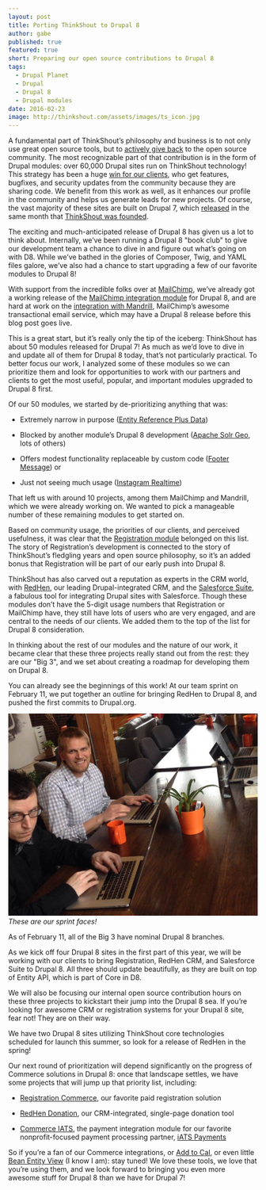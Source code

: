 ```yaml
---
layout: post
title: Porting ThinkShout to Drupal 8
author: gabe
published: true
featured: true
short: Preparing our open source contributions to Drupal 8
tags:
  - Drupal Planet
  - Drupal
  - Drupal 8
  - Drupal modules
date: 2016-02-23
image: http://thinkshout.com/assets/images/ts_icon.jpg
---
```


A fundamental part of ThinkShout’s philosophy and business is to not only use great open source tools, but to [actively give back](http://thinkshout.com/blog/2015/03/the-how-and-why-of-open-source/) to the open source community. The most recognizable part of that contribution is in the form of Drupal modules: over 60,000 Drupal sites run on ThinkShout technology! This strategy has been a huge [win for our clients](http://thinkshout.com/blog/2014/09/small-business-of-nonprofits/), who get features, bugfixes, and security updates from the community because they are sharing code. We benefit from this work as well, as it enhances our profile in the community and helps us generate leads for new projects. Of course, the vast majority of these sites are built on Drupal 7, which [released](https://www.drupal.org/drupal-7-released) in the same month that [ThinkShout was founded](http://thinkshout.com/blog/2016/01/five-years/).

The exciting and much-anticipated release of Drupal 8 has given us a lot to think about. Internally, we’ve been running a Drupal 8 "book club" to give our development team a chance to dive in and figure out what’s going on with D8. While we’ve bathed in the glories of Composer, Twig, and YAML files galore, we’ve also had a chance to start upgrading a few of our favorite modules to Drupal 8!

With support from the incredible folks over at [MailChimp](http://mailchimp.com/), we’ve already got a working release of the [MailChimp integration module](https://www.drupal.org/project/mailchimp) for Drupal 8, and are hard at work on the [integration with Mandrill](https://www.drupal.org/project/mandrill), MailChimp’s awesome transactional email service, which may have a Drupal 8 release before this blog post goes live.

This is a great start, but it’s really only the tip of the iceberg: ThinkShout has about 50 modules released for Drupal 7! As much as we’d love to dive in and update all of them for Drupal 8 today, that’s not particularly practical. To better focus our work, I analyzed some of these modules so we can prioritize them and look for opportunities to work with our partners and clients to get the most useful, popular, and important modules upgraded to Drupal 8 first.

Of our 50 modules, we started by de-prioritizing anything that was:

* Extremely narrow in purpose ([Entity Reference Plus Data](https://www.drupal.org/project/er_plus))

* Blocked by another module’s Drupal 8 development ([Apache Solr Geo](https://www.drupal.org/project/apachesolr_geo), lots of others)

* Offers modest functionality replaceable by custom code ([Footer Message](https://www.drupal.org/project/footer_message)) or

* Just not seeing much usage ([Instagram Realtime](https://www.drupal.org/project/instagram))

That left us with around 10 projects, among them MailChimp and Mandrill, which we were already working on. We wanted to pick a manageable number of these remaining modules to get started on.

Based on community usage, the priorities of our clients, and perceived usefulness, it was clear that the [Registration module](https://www.drupal.org/project/registration) belonged on this list. The story of Registration’s development is connected to the story of ThinkShout’s fledgling years and open source philosophy, so it’s an added bonus that Registration will be part of our early push into Drupal 8.

ThinkShout has also carved out a reputation as experts in the CRM world, with [RedHen](https://www.drupal.org/project/redhen), our leading Drupal-integrated CRM, and the [Salesforce Suite](https://www.drupal.org/project/salesforce), a fabulous tool for integrating Drupal sites with Salesforce. Though these modules don’t have the 5-digit usage numbers that Registration or MailChimp have, they still have lots of users who are very engaged, and are central to the needs of our clients. We added them to the top of the list for Drupal 8 consideration.

In thinking about the rest of our modules and the nature of our work, it became clear that these three projects really stand out from the rest: they are our "Big 3", and we set about creating a roadmap for developing them on Drupal 8.

You can already see the beginnings of this work! At our team sprint on February 11, we put together an outline for bringing RedHen to Drupal 8, and pushed the first commits to Drupal.org.

![porting-thinkshout.jpg](/assets/images/blog/porting-thinkshout.jpg)
*These are our sprint faces!*

As of February 11, all of the Big 3 have nominal Drupal 8 branches.

As we kick off four Drupal 8 sites in the first part of this year, we will be working with our clients to bring Registration, RedHen CRM, and Salesforce Suite to Drupal 8. All three should update beautifully, as they are built on top of Entity API, which is part of Core in D8.

We will also be focusing our internal open source contribution hours on these three projects to kickstart their jump into the Drupal 8 sea. If you’re looking for awesome CRM or registration systems for your Drupal 8 site, fear not! They are on their way.

We have two Drupal 8 sites utilizing ThinkShout core technologies scheduled for launch this summer, so look for a release of RedHen in the spring!

Our next round of prioritization will depend significantly on the progress of Commerce solutions in Drupal 8: once that landscape settles, we have some projects that will jump up that priority list, including:

* [Registration Commerce](https://www.drupal.org/project/registration_commerce), our favorite paid registration solution

* [RedHen Donation](https://www.drupal.org/project/redhen_donation), our CRM-integrated, single-page donation tool

* [Commerce IATS](https://www.drupal.org/project/commerce_iats), the payment integration module for our favorite nonprofit-focused payment processing partner, [iATS Payments](http://home.iatspayments.com/) 

So if you’re a fan of our Commerce integrations, or [Add to Cal](https://www.drupal.org/project/addtocal), or even little [Bean Entity View](https://www.drupal.org/project/bean_entity_view) (I know I am): stay tuned! We love these tools, we love that you’re using them, and we look forward to bringing you even more awesome stuff for Drupal 8 than we have for Drupal 7!

